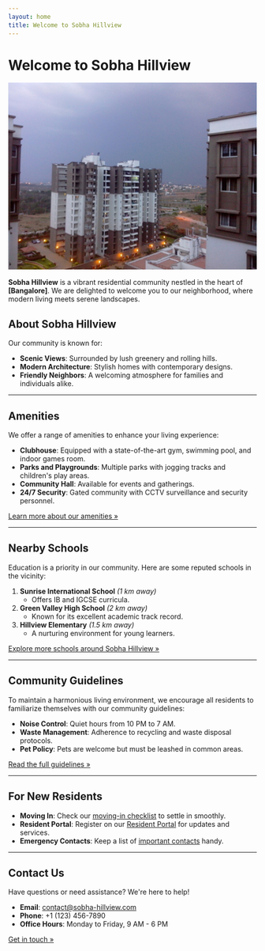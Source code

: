 ```yaml
---
layout: home
title: Welcome to Sobha Hillview
---
```


# Welcome to Sobha Hillview

![Sobha Hillview Entrance](/assets/images/sobha-hillview.jpg)

**Sobha Hillview** is a vibrant residential community nestled in the heart of **[Bangalore]**. We are delighted to welcome you to our neighborhood, where modern living meets serene landscapes.

## About Sobha Hillview

Our community is known for:

- **Scenic Views**: Surrounded by lush greenery and rolling hills.
- **Modern Architecture**: Stylish homes with contemporary designs.
- **Friendly Neighbors**: A welcoming atmosphere for families and individuals alike.

---

## Amenities

We offer a range of amenities to enhance your living experience:

- **Clubhouse**: Equipped with a state-of-the-art gym, swimming pool, and indoor games room.
- **Parks and Playgrounds**: Multiple parks with jogging tracks and children's play areas.
- **Community Hall**: Available for events and gatherings.
- **24/7 Security**: Gated community with CCTV surveillance and security personnel.

[Learn more about our amenities »](/amenities/)

---

## Nearby Schools

Education is a priority in our community. Here are some reputed schools in the vicinity:

1. **Sunrise International School** *(1 km away)*
   - Offers IB and IGCSE curricula.
2. **Green Valley High School** *(2 km away)*
   - Known for its excellent academic track record.
3. **Hillview Elementary** *(1.5 km away)*
   - A nurturing environment for young learners.

[Explore more schools around Sobha Hillview »](/schools/)

---

## Community Guidelines

To maintain a harmonious living environment, we encourage all residents to familiarize themselves with our community guidelines:

- **Noise Control**: Quiet hours from 10 PM to 7 AM.
- **Waste Management**: Adherence to recycling and waste disposal protocols.
- **Pet Policy**: Pets are welcome but must be leashed in common areas.

[Read the full guidelines »](/guidelines/)

---

## For New Residents

- **Moving In**: Check our [moving-in checklist](/moving-in/) to settle in smoothly.
- **Resident Portal**: Register on our [Resident Portal](/portal/) for updates and services.
- **Emergency Contacts**: Keep a list of [important contacts](/contacts/) handy.

---

## Contact Us

Have questions or need assistance? We're here to help!

- **Email**: [contact@sobha-hillview.com](mailto:contact@sobha-hillview.com)
- **Phone**: +1 (123) 456-7890
- **Office Hours**: Monday to Friday, 9 AM - 6 PM

[Get in touch »](/contacts/)

